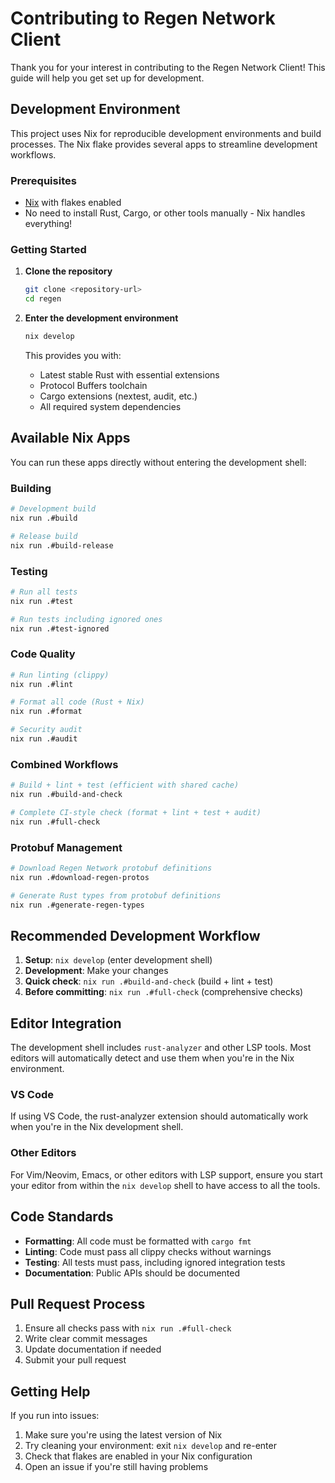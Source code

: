 # Contributing to Regen Network Client

Thank you for your interest in contributing to the Regen Network Client! This guide will help you get set up for development.

## Development Environment

This project uses Nix for reproducible development environments and build processes. The Nix flake provides several apps to streamline development workflows.

### Prerequisites

- [Nix](https://nixos.org/download.html) with flakes enabled
- No need to install Rust, Cargo, or other tools manually - Nix handles everything!

### Getting Started

1. **Clone the repository**
   ```bash
   git clone <repository-url>
   cd regen
   ```

2. **Enter the development environment**
   ```bash
   nix develop
   ```

   This provides you with:
   - Latest stable Rust with essential extensions
   - Protocol Buffers toolchain
   - Cargo extensions (nextest, audit, etc.)
   - All required system dependencies

## Available Nix Apps

You can run these apps directly without entering the development shell:

### Building

```bash
# Development build
nix run .#build

# Release build
nix run .#build-release
```

### Testing

```bash
# Run all tests
nix run .#test

# Run tests including ignored ones
nix run .#test-ignored
```

### Code Quality

```bash
# Run linting (clippy)
nix run .#lint

# Format all code (Rust + Nix)
nix run .#format

# Security audit
nix run .#audit
```

### Combined Workflows

```bash
# Build + lint + test (efficient with shared cache)
nix run .#build-and-check

# Complete CI-style check (format + lint + test + audit)
nix run .#full-check
```

### Protobuf Management

```bash
# Download Regen Network protobuf definitions
nix run .#download-regen-protos

# Generate Rust types from protobuf definitions
nix run .#generate-regen-types
```

## Recommended Development Workflow

1. **Setup**: `nix develop` (enter development shell)
2. **Development**: Make your changes
3. **Quick check**: `nix run .#build-and-check` (build + lint + test)
4. **Before committing**: `nix run .#full-check` (comprehensive checks)

## Editor Integration

The development shell includes `rust-analyzer` and other LSP tools. Most editors will automatically detect and use them when you're in the Nix environment.

### VS Code

If using VS Code, the rust-analyzer extension should automatically work when you're in the Nix development shell.

### Other Editors

For Vim/Neovim, Emacs, or other editors with LSP support, ensure you start your editor from within the `nix develop` shell to have access to all the tools.

## Code Standards

- **Formatting**: All code must be formatted with `cargo fmt` 
- **Linting**: Code must pass all clippy checks without warnings
- **Testing**: All tests must pass, including ignored integration tests
- **Documentation**: Public APIs should be documented

## Pull Request Process

1. Ensure all checks pass with `nix run .#full-check`
2. Write clear commit messages
3. Update documentation if needed
4. Submit your pull request

## Getting Help

If you run into issues:

1. Make sure you're using the latest version of Nix
2. Try cleaning your environment: exit `nix develop` and re-enter
3. Check that flakes are enabled in your Nix configuration
4. Open an issue if you're still having problems 